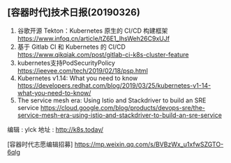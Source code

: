 ## [容器时代]技术日报(20190326)

1. 谷歌开源 Tekton：Kubernetes 原生的 CI/CD 构建框架 https://www.infoq.cn/article/tZ6E1_lhsWeh26C9xUJf
2. 基于 Gitlab CI 和 Kubernetes 的 CI/CD
 https://www.qikqiak.com/post/gitlab-ci-k8s-cluster-feature
3. kubernetes支持PodSecurityPolicy
 https://ieevee.com/tech/2019/02/18/psp.html
4. Kubernetes v1.14: What you need to know  https://developers.redhat.com/blog/2019/03/25/kubernetes-v1-14-what-you-need-to-know/
5. The service mesh era: Using Istio and Stackdriver to build an SRE service
 https://cloud.google.com/blog/products/devops-sre/the-service-mesh-era-using-istio-and-stackdriver-to-build-an-sre-service

编辑 : ylck
地址 : http://k8s.today/

[容器时代志愿编辑招募] https://mp.weixin.qq.com/s/BVBzWx_u1xfwSZGTO-6qlg
